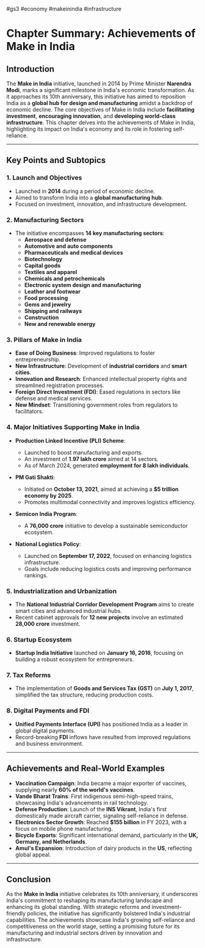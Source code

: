 #gs3 #economy #makeinindia #infrastructure 
# Chapter Summary: Achievements of Make in India

## Introduction
The **Make in India** initiative, launched in 2014 by Prime Minister **Narendra Modi**, marks a significant milestone in India's economic transformation. As it approaches its 10th anniversary, this initiative has aimed to reposition India as a **global hub for design and manufacturing** amidst a backdrop of economic decline. The core objectives of Make in India include **facilitating investment**, **encouraging innovation**, and **developing world-class infrastructure**. This chapter delves into the achievements of Make in India, highlighting its impact on India's economy and its role in fostering self-reliance.

---

## Key Points and Subtopics

### 1. Launch and Objectives
- Launched in **2014** during a period of economic decline.
- Aimed to transform India into a **global manufacturing hub**.
- Focused on investment, innovation, and infrastructure development.

### 2. Manufacturing Sectors
- The initiative encompasses **14 key manufacturing sectors**:
  - **Aerospace and defense**
  - **Automotive and auto components**
  - **Pharmaceuticals and medical devices**
  - **Biotechnology**
  - **Capital goods**
  - **Textiles and apparel**
  - **Chemicals and petrochemicals**
  - **Electronic system design and manufacturing**
  - **Leather and footwear**
  - **Food processing**
  - **Gems and jewelry**
  - **Shipping and railways**
  - **Construction**
  - **New and renewable energy**

### 3. Pillars of Make in India
- **Ease of Doing Business**: Improved regulations to foster entrepreneurship.
- **New Infrastructure**: Development of **industrial corridors** and **smart cities**.
- **Innovation and Research**: Enhanced intellectual property rights and streamlined registration processes.
- **Foreign Direct Investment (FDI)**: Eased regulations in sectors like defense and medical services.
- **New Mindset**: Transitioning government roles from regulators to facilitators.

### 4. Major Initiatives Supporting Make in India
- **Production Linked Incentive (PLI) Scheme**:
  - Launched to boost manufacturing and exports.
  - An investment of **1.97 lakh crore** aimed at 14 sectors.
  - As of March 2024, generated **employment for 8 lakh individuals**.
  
- **PM Gati Shakti**:
  - Initiated on **October 13, 2021**, aimed at achieving a **$5 trillion economy by 2025**.
  - Promotes multimodal connectivity and improves logistics efficiency.

- **Semicon India Program**:
  - A **76,000 crore** initiative to develop a sustainable semiconductor ecosystem.

- **National Logistics Policy**:
  - Launched on **September 17, 2022**, focused on enhancing logistics infrastructure.
  - Goals include reducing logistics costs and improving performance rankings.

### 5. Industrialization and Urbanization
- The **National Industrial Corridor Development Program** aims to create smart cities and advanced industrial hubs.
- Recent cabinet approvals for **12 new projects** involve an estimated **28,000 crore** investment.

### 6. Startup Ecosystem
- **Startup India Initiative** launched on **January 16, 2016**, focusing on building a robust ecosystem for entrepreneurs.

### 7. Tax Reforms
- The implementation of **Goods and Services Tax (GST)** on **July 1, 2017**, simplified the tax structure, reducing production costs.

### 8. Digital Payments and FDI
- **Unified Payments Interface (UPI)** has positioned India as a leader in global digital payments.
- Record-breaking **FDI** inflows have resulted from improved regulations and business environment.

---

## Achievements and Real-World Examples
- **Vaccination Campaign**: India became a major exporter of vaccines, supplying nearly **60% of the world's vaccines**.
- **Vande Bharat Trains**: First indigenous semi-high-speed trains, showcasing India's advancements in rail technology.
- **Defense Production**: Launch of the **INS Vikrant**, India's first domestically made aircraft carrier, signaling self-reliance in defense.
- **Electronics Sector Growth**: Reached **$155 billion** in FY 2023, with a focus on mobile phone manufacturing.
- **Bicycle Exports**: Significant international demand, particularly in the **UK, Germany, and Netherlands**.
- **Amul's Expansion**: Introduction of dairy products in the **US**, reflecting global appeal.

---

## Conclusion
As the **Make in India** initiative celebrates its 10th anniversary, it underscores India's commitment to reshaping its manufacturing landscape and enhancing its global standing. With strategic reforms and investment-friendly policies, the initiative has significantly bolstered India's industrial capabilities. The achievements showcase India's growing self-reliance and competitiveness on the world stage, setting a promising future for its manufacturing and industrial sectors driven by innovation and infrastructure.